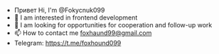 - Привет Hi, I'm @Fokycnuk099
- 👀 I am interested in frontend development
- 💞️ I am looking for opportunities for cooperation and follow-up work
- 📫 How to contact me foxhaund99@gmail.com
- Telegram: https://t.me/foxhound099
<!---
Fokycnuk099/Fokycnuk099 is a "special" repository because its `README.md ` (this file) will appear in your GitHub profile.
You can click on the preview link to familiarize yourself with your changes.
---
